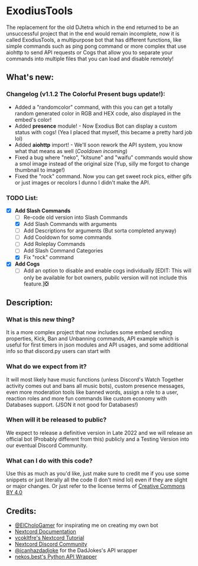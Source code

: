 # ExodiusTools
The replacement for the old DJtetra which in the end returned to be an unsuccessful project that in the end would remain incomplete, now it is called ExodiusTools, a multipurpose bot that has different functions, like simple commands such as ping pong command or more complex that use aiohttp to send API requests or Cogs that allow you to separate your commands into multiple files that you can load and disable remotely!

## What's new:
### Changelog (v1.1.2 The Colorful Present bugs update!):
- Added a "randomcolor" command, with this you can get a totally random generated color in RGB and HEX code, also displayed in the embed's color!
- Added **presence** module! - Now Exodius Bot can display a custom status with cogs! (Yea I placed that myself, this became a pretty hard job lol)
- Added **aiohttp** import! - We'll soon rework the API system, you know what that means as well (*Cooldown incoming*)
- Fixed a bug where "neko", "kitsune" and "waifu" commands would show a smol image instead of the original size (Yup, silly me forgot to change thumbnail to image!)
- Fixed the "rock" command. Now you can get sweet rock pics, either gifs or just images or recolors I dunno I didn't make the API.

### TODO List:
- [x] **Add Slash Commands**
  - [ ] Re-code old version into Slash Commands 
  - [x] Add Slash Commands with arguments 
  - [ ] Add Descriptions for arguments  (But sorta completed anyway)
  - [ ] Add Cooldown for some commands 
  - [ ] Add Roleplay Commands 
  - [ ] Add Slash Command Categories 
  - [x] Fix "rock" command 
- [x] **Add Cogs** 
  - [ ] Add an option to disable and enable cogs individually [EDIT: This will only be available for bot owners, pubilc version will not include this feature.]❎

## Description:
### What is this new thing?
It is a more complex project that now includes some embed sending properties, Kick, Ban and Unbanning commands, API example which is useful for first timers in json modules and API usages, and some additional info so that discord.py users can start with

### What do we expect from it?
It will most likely have music functions (unless Discord's Watch Together activity comes out and bans all music bots), custom presence messages, even more moderation tools like banned words, assign a role to a user, reaction roles and more fun commands like custom economy with Databases support. (JSON it not good for Databases!)

### When will it be released to public?
We expect to release a definitive version in Late 2022 and we will release an official bot (Probably different from this) publicly and a Testing Version into our eventual Discord Community.

### What can I do with this code?
Use this as much as you'd like, just make sure to credit me if you use some snippets or just literally all the code (I don't mind lol) even if they are slight or major changes. Or just refer to the license terms of [Creative Commons BY 4.0](https://creativecommons.org/licenses/by/4.0/)

## Credits:
- [@ElCholoGamer](https://github.com/ElCholoGamer) for inspirating me on creating my own bot
- [Nextcord Documentation](https://docs.nextcord.dev/en/stable/)
- [vcokltfre's Nextcord Tutorial](https://tutorial.vcokltfre.dev/)
- [Nextcord Discord Community](https://discord.gg/QARrUSCqRs)
- [@icanhazdadjoke](https://icanhazdadjoke.com/) for the DadJokes's API wrapper
- [nekos.best's Python API Wrapper](https://nekos.best/)
